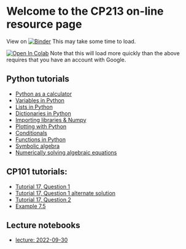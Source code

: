 # Welcome to the CP213 on-line resource page


View on [![Binder](https://mybinder.org/badge.svg)](https://mybinder.org/v2/gh/mjksill/CP213-online.git/master?filepath=index.ipynb)  This may take some time to load.

[![Open In Colab](https://colab.research.google.com/assets/colab-badge.svg)](https://colab.research.google.com/github/mjksill/CP213-online/blob/master/index.ipynb) Note that this will load more quickly than the above requires that you have an account with Google.



## Python tutorials

- [Python as a calculator](https://colab.research.google.com/github/mjksill/CP213-online/blob/master/notebooks/python_calculator.ipynb)
- [Variables in Python](https://colab.research.google.com/github/mjksill/CP213-online/blob/master/notebooks/python_variables.ipynb)
- [Lists in Python](https://colab.research.google.com/github/mjksill/CP213-online/blob/master/notebooks/python_lists.ipynb)
- [Dictionaries in Python](https://colab.research.google.com/github/mjksill/CP213-online/blob/master/notebooks/python_dictionaries.ipynb)
- [Importing libraries & Numpy](https://colab.research.google.com/github/mjksill/CP213-online/blob/master/notebooks/python_imports.ipynb)
- [Plotting with Python](https://colab.research.google.com/github/mjksill/CP213-online/blob/master/notebooks/python_plotting.ipynb)
- [Conditionals](https://colab.research.google.com/github/mjksill/CP213-online/blob/master/notebooks/python_conditionals.ipynb)
- [Functions in Python](https://colab.research.google.com/github/mjksill/CP213-online/blob/master/notebooks/python_functions.ipynb)
- [Symbolic algebra](https://colab.research.google.com/github/mjksill/CP213-online/blob/master/notebooks/python_sympy.ipynb)
- [Numerically solving algebraic equations](https://colab.research.google.com/github/mjksill/CP213-online/blob/master/notebooks/python_solver.ipynb)


## CP101 tutorials:

- [Tutorial 17, Question 1](https://colab.research.google.com/github/mjksill/CP213-online/blob/master/notebooks/CP101T17Q1.ipynb)
- [Tutorial 17, Question 1 alternate solution](https://colab.research.google.com/github/mjksill/CP213-online/blob/master/notebooks/CP101T17Q1-2.ipynb)
- [Tutorial 17, Question 2](https://colab.research.google.com/github/mjksill/CP213-online/blob/master/notebooks/CP101T17Q2.ipynb)
- [Example 7.5](https://colab.research.google.com/github/mjksill/CP213-online/blob/master/notebooks/CP101E7.5.ipynb)


## Lecture notebooks

- [lecture: 2022-09-30](https://colab.research.google.com/github/mjksill/CP213-online/blob/master/notebooks/2022-09-30.ipynb)



